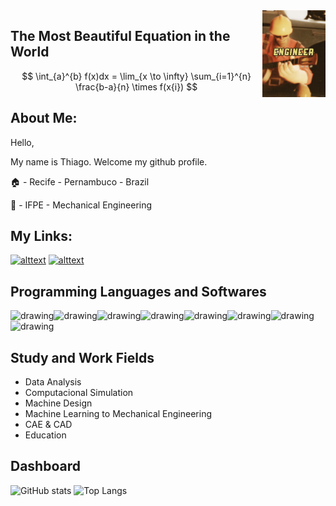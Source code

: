 <img align="right" width="20%" src="https://github.com/Tbarros1996/Tbarros1996/blob/main/engenheiro.gif">

## The Most Beautiful Equation in the World
$$
\int_{a}^{b} f(x)dx = \lim_{x \to \infty} \sum_{i=1}^{n} \frac{b-a}{n} \times f(x{i})
$$

## About Me:
Hello,

My name is Thiago. Welcome my github profile.

🏠 - Recife - Pernambuco - Brazil

🏫 - IFPE - Mechanical Engineering 


## My Links:

[![alttext](https://img.shields.io/badge/LinkedIn-0077B5?style=for-the-badge&logo=linkedin&logoColor=white)](https://br.linkedin.com/in/tbarrostec336)
[![alttext](https://img.shields.io/badge/YouTube-FF0000?style=for-the-badge&logo=youtube&logoColor=white)](https://www.youtube.com/channel/UCeGxsbFIdCEmaoYIMko4Xwg)

## Programming Languages and Softwares

<img src="https://cdn.jsdelivr.net/gh/devicons/devicon/icons/python/python-original.svg" alt="drawing" width="50" /><img src="https://cdn.jsdelivr.net/gh/devicons/devicon/icons/matlab/matlab-original.svg" alt="drawing" width="50" /><img src="https://cdn.jsdelivr.net/gh/devicons/devicon/icons/linux/linux-original.svg" alt="drawing" width="50" /><img src="https://cdn.jsdelivr.net/gh/devicons/devicon/icons/minitab/minitab-original.svg" alt="drawing" width="50" /><img src="https://cdn.jsdelivr.net/gh/devicons/devicon/icons/r/r-original.svg" alt="drawing" width="50" /><img src="https://user-images.githubusercontent.com/86922706/210180063-af2d705a-0dbc-41b5-9dbc-59b9b6567fb3.png" alt="drawing" width="50" /><img src="https://www.eucap2017.org/images/exhibitors-paris-2017/ansys-logo-w-blur.eps/image" alt="drawing" width="100" /><img src="https://user-images.githubusercontent.com/86922706/210180348-cbd0c1d8-90cc-48e0-ab72-586645f9007b.png" alt="drawing" width="50" />

## Study and Work Fields

- Data Analysis
- Computacional Simulation
- Machine Design
- Machine Learning to Mechanical Engineering 
- CAE & CAD
- Education
        

## Dashboard

![GitHub stats](https://github-readme-stats.vercel.app/api?username=Tbarros1996&count_private=true&show_icons=true&theme=dark)
![Top Langs](https://github-readme-stats.vercel.app/api/top-langs/?username=Tbarros1996&layout=demo&theme=dark)
